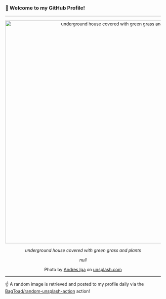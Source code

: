 ### 👋 Welcome to my GitHub Profile!

----

<div align="center">
  <img width="720" src="https://images.unsplash.com/photo-1462759353907-b2ea5ebd72e7?crop=entropy&cs=tinysrgb&fit=max&fm=jpg&ixid=M3w1NTI0OTR8MHwxfHJhbmRvbXx8fHx8fHx8fDE3MzM4OTc2Mjl8&ixlib=rb-4.0.3&q=80&w=1080" alt="underground house covered with green grass and plants">
  
  <em>underground house covered with green grass and plants</em>
  
  <em>null</em>
  
  Photo by [Andres Iga](http://www.andresiga.com) on [unsplash.com](https://unsplash.com/)
</div>

----

☝️ A random image is retrieved and posted to my profile daily via the [BagToad/random-unsplash-action](https://github.com/BagToad/random-unsplash-action) action!
